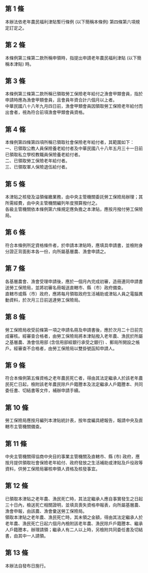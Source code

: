 第 1 條
-------
本辦法依老年農民福利津貼暫行條例 (以下簡稱本條例) 第四條第六項規  
定訂定之。

第 2 條
-------
本條例第三條第二款所稱申領時，指提出申請老年農民福利津貼 (以下簡  
稱本津貼) 時。

第 3 條
-------
本條例第三條第二款所稱已領取勞工保險老年給付之漁會甲類會員，指於  
申請時應為漁會甲類會員，且會員年資合計六個月以上者。  
中華民國八十八年九月四日前，漁會甲類會員因領取勞工保險老年給付而  
出會者，視為符合前項漁會甲類會員資格。

第 4 條
-------
本條例第四條第四項所稱已領取社會保險老年給付者，其範圍如下：  
一、已領取公教人員保險養老給付者及中華民國八十八年五月三十一日前  
    已領取私立學校教職員保險養老給付者。  
二、已領取勞工保險老年給付者。  
三、已領取軍人保險退伍給付者。

第 5 條
-------
本津貼之核發及溢領催繳業務，由中央主管機關委託勞工保險局辦理；其  
所需經費，由中央主管機關編列年度預算撥付之。  
各級主管機關依本條例第六條規定應負擔之本津貼，應按月撥付勞工保險  
局。

第 6 條
-------
符合本條例所定資格條件者，於申請本津貼時，應填具申請書，並檢附身  
分證正背面影本各一份，向所屬基層農、漁會申請之。

第 7 條
-------
各基層農會、漁會受理申請後，應於一個月內完成初審，造冊連同申請書  
送勞工保險局，並將初審名冊報送直轄市、縣（市）政府備查。  
直轄市或縣（市）政府，應將每月領取政府生活補助或津貼人員之電腦異  
動資料，於次月三日前送達勞工保險局。

第 8 條
-------
勞工保險局收受前條第一項之申請名冊及申請書後，應於次月二十日前完  
成審核。經審查合格者，由勞工保險局將本津貼撥入老年農、漁民於所屬  
之基層農、漁會信用部 (含信用部經銀行承受之銀行) 、郵局所開設之帳  
戶。經審查不合格者，由勞工保險局以雙掛號函知申請人。

第 9 條
-------
符合本條例第五條資格之老年農民死亡者，得由其法定繼承人於該老年農  
民死亡日起，檢附該老年農民除戶戶籍謄本及法定繼承人戶籍謄本、共同  
委任書、切結書等文件，補辦申請手續。

第 10 條
--------
勞工保險局應按月編列本津貼統計表，按年度編具總報告，報請中央及直  
轄市主管機關備查。

第 11 條
--------
中央主管機關得協商中央目的事業主管機關及直轄市、縣 (市) 政府，應  
按月提供領取社會保險老年給付、政府發放之生活補助或津貼及戶役政等  
資料，供勞工保險局審核申領人資格及核發事宜。

第 12 條
--------
已領取本津貼之老年農、漁民死亡時，其法定繼承人應自事實發生之日起  
三十日內，檢送死亡相關證明，並填具喪失資格申報表，向所屬基層農、  
漁會申報，由該農、漁會彙送勞工保險局。  
領取本津貼之老年農、漁民死亡時，其未領之金額，得由其法定繼承人於  
老年農、漁民死亡日起六個月內檢附該老年農、漁民除戶戶籍謄本、繼承  
人戶籍謄本，辦理請領；繼承人有二人以上時，另檢附共同委任書及切結  
書，由其中一人請領。

第 13 條
--------
本辦法自發布日施行。

